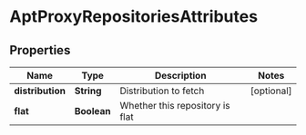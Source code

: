 # AptProxyRepositoriesAttributes

## Properties
Name | Type | Description | Notes
------------ | ------------- | ------------- | -------------
**distribution** | **String** | Distribution to fetch |  [optional]
**flat** | **Boolean** | Whether this repository is flat | 
